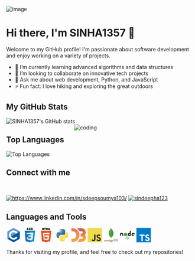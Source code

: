 ![image](https://media.licdn.com/dms/image/v2/D5616AQF8ILSyJpVbFw/profile-displaybackgroundimage-shrink_350_1400/profile-displaybackgroundimage-shrink_350_1400/0/1709441932073?e=1745452800&v=beta&t=-lv7N8GoPDdPdPbGYHkLP3hL-1Qx48TtfhjIDXpHHPs)
# Hi there, I'm SINHA1357 👋

Welcome to my GitHub profile! I'm passionate about software development and enjoy working on a variety of projects.

- 🌱 I’m currently learning advanced algorithms and data structures
- 👯 I’m looking to collaborate on innovative tech projects
- 💬 Ask me about web development, Python, and JavaScript
- ⚡ Fun fact: I love hiking and exploring the great outdoors


## My GitHub Stats

![SINHA1357's GitHub stats](https://github-readme-stats.vercel.app/api?username=SINHA1357&show_icons=true&theme=radical)
<img align="right" alt="coding" width="320" height="190" border-radius="8px" src="https://user-images.githubusercontent.com/55389276/140866485-8fb1c876-9a8f-4d6a-98dc-08c4981eaf70.gif">

## Top Languages

![Top Languages](https://github-readme-stats.vercel.app/api/top-langs/?username=SINHA1357&layout=compact&theme=radical)

## Connect with me

<a href="https://www.linkedin.com/in/sdeepsoumya103/" target="blank"><img align="center" src="https://raw.githubusercontent.com/rahuldkjain/github-profile-readme-generator/master/src/images/icons/Social/linked-in-alt.svg" alt="https://www.linkedin.com/in/sdeepsoumya103/" height="30" width="40" /></a>
<a href="https://twitter.com/sindeepha123" target="blank"><img align="center" src="https://raw.githubusercontent.com/rahuldkjain/github-profile-readme-generator/master/src/images/icons/Social/twitter.svg" alt="sindeepha123" height="30" width="40" /></a>

## Languages and Tools
<p align="left"> <a href="https://www.cprogramming.com/" target="_blank" rel="noreferrer"> <img src="https://raw.githubusercontent.com/devicons/devicon/master/icons/c/c-original.svg" alt="c" width="40" height="40"/></a> <a href="https://www.w3schools.com/css/" target="_blank" rel="noreferrer"> <img src="https://raw.githubusercontent.com/devicons/devicon/master/icons/css3/css3-original-wordmark.svg" alt="css3" width="40" height="40"/></a> <a href="https://www.w3.org/html/" target="_blank" rel="noreferrer"> <img src="https://raw.githubusercontent.com/devicons/devicon/master/icons/html5/html5-original-wordmark.svg" alt="html5" width="40" height="40"/></a> 
<a href="https://www.python.org" target="_blank" rel="noreferrer"> <img src="https://raw.githubusercontent.com/devicons/devicon/master/icons/python/python-original.svg" alt="python" width="40" height="40"/></a>
<a href="https://d3js.org/" target="_blank" rel="noreferrer"> <img src="https://raw.githubusercontent.com/devicons/devicon/master/icons/d3js/d3js-original.svg" alt="d3js" width="40" height="40"/></a>
<a href="https://developer.mozilla.org/en-US/docs/Web/JavaScript" target="_blank" rel="noreferrer"> <img src="https://raw.githubusercontent.com/devicons/devicon/master/icons/javascript/javascript-original.svg" alt="javascript" width="40" height="40"/></a>
<a href="https://www.mongodb.com/" target="_blank" rel="noreferrer"> <img src="https://raw.githubusercontent.com/devicons/devicon/master/icons/mongodb/mongodb-original-wordmark.svg" alt="mongodb" width="40" height="40"/></a> 
<a href="https://nodejs.org" target="_blank" rel="noreferrer"> <img src="https://raw.githubusercontent.com/devicons/devicon/master/icons/nodejs/nodejs-original-wordmark.svg" alt="nodejs" width="40" height="40"/></a>
<a href="https://www.typescriptlang.org/" target="_blank" rel="noreferrer"> <img src="https://raw.githubusercontent.com/devicons/devicon/master/icons/typescript/typescript-original.svg" alt="typescript" width="40" height="40"/></a> </p>


Thanks for visiting my profile, and feel free to check out my repositories!
